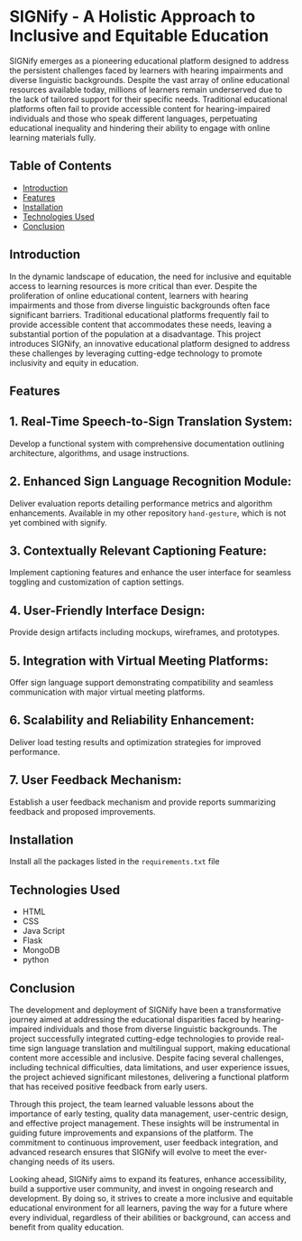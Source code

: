 # SIGNify - A Holistic Approach to Inclusive and Equitable Education

SIGNify emerges as a pioneering educational platform designed to address the persistent challenges faced by learners with hearing impairments and diverse linguistic backgrounds. Despite the vast array of online educational resources available today, millions of learners remain underserved due to the lack of tailored support for their specific needs. Traditional educational platforms often fail to provide accessible content for hearing-impaired individuals and those who speak different languages, perpetuating educational inequality and hindering their ability to engage with online learning materials fully.

## Table of Contents

- [Introduction](#introduction)
- [Features](#features)
- [Installation](#installation)
- [Technologies Used](#technologies-used)
- [Conclusion](#conclusion)

## Introduction

In the dynamic landscape of education, the need for inclusive and equitable access to learning resources is more critical than ever. Despite the proliferation of online educational content, learners with hearing impairments and those from diverse linguistic backgrounds often face significant barriers. Traditional educational platforms frequently fail to provide accessible content that accommodates these needs, leaving a substantial portion of the population at a disadvantage. This project introduces SIGNify, an innovative educational platform designed to address these challenges by leveraging cutting-edge technology to promote inclusivity and equity in education.

## Features

## 1. Real-Time Speech-to-Sign Translation System: 
Develop a functional system with comprehensive documentation outlining architecture, algorithms, and usage instructions.

## 2. Enhanced Sign Language Recognition Module: 
Deliver evaluation reports detailing performance metrics and algorithm enhancements. Available in my other repository `hand-gesture`, which is not yet combined with signify.

## 3. Contextually Relevant Captioning Feature: 
Implement captioning features and enhance the user interface for seamless toggling and customization of caption settings.

## 4. User-Friendly Interface Design: 
Provide design artifacts including mockups, wireframes, and prototypes.

## 5. Integration with Virtual Meeting Platforms: 
Offer sign language support demonstrating compatibility and seamless communication with major virtual meeting platforms.

## 6. Scalability and Reliability Enhancement: 
Deliver load testing results and optimization strategies for improved performance.

## 7. User Feedback Mechanism: 
Establish a user feedback mechanism and provide reports summarizing feedback and proposed improvements.

## Installation

Install all the packages listed in the `requirements.txt` file


## Technologies Used

- HTML
- CSS
- Java Script
- Flask
- MongoDB
- python

## Conclusion

The development and deployment of SIGNify have been a transformative journey aimed at addressing the educational disparities faced by hearing-impaired individuals and those from diverse linguistic backgrounds. The project successfully integrated cutting-edge technologies to provide real-time sign language translation and multilingual support, making educational content more accessible and inclusive. Despite facing several challenges, including technical difficulties, data limitations, and user experience issues, the project achieved significant milestones, delivering a functional platform that has received positive feedback from early users.

Through this project, the team learned valuable lessons about the importance of early testing, quality data management, user-centric design, and effective project management. These insights will be instrumental in guiding future improvements and expansions of the platform. The commitment to continuous improvement, user feedback integration, and advanced research ensures that SIGNify will evolve to meet the ever-changing needs of its users.

Looking ahead, SIGNify aims to expand its features, enhance accessibility, build a supportive user community, and invest in ongoing research and development. By doing so, it strives to create a more inclusive and equitable educational environment for all learners, paving the way for a future where every individual, regardless of their abilities or background, can access and benefit from quality education.
